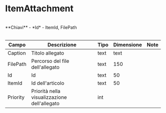 # ItemAttachment

<br>
**Chiavi**
- *Id*
- ItemId, FilePath
<br><br>

| Campo | Descrizione | Tipo | Dimensione | Note |
| --- | --- | --- | --- | --- |
| Caption | Titolo allegato | text | text |  |
| FilePath | Percorso del file dell'allegato | text | 150 |  |
| Id | Id | text | 50 |  |
| ItemId | Id dell'articolo | text | 50 |  |
| Priority | Priorità nella visualizzazione dell'allegato | int |  |  |


